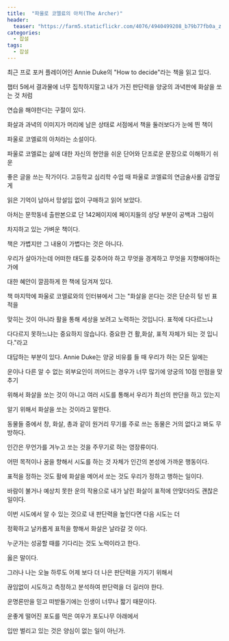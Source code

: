 ```yaml
---
title:  "파울로 코엘료의 아처(The Archer)"
header:
  teaser: "https://farm5.staticflickr.com/4076/4940499208_b79b77fb0a_z.jpg"
categories: 
  - 잡설
tags:
  - 잡설
---
```

  
  최근 프로 포커 플레이어인 Annie Duke의 "How to decide"라는 책을 읽고 있다.
 
 챕터 5에서 결과물에 너무 집착하지말고 내가 가진 판단력을 양궁의 과녁판에 화살을 쏘는 것 처럼
 
 연습을 해야한다는 구절이 있다.
 
  화살과 과녁의 이미지가 머리에 남은 상태로 서점에서 책을 둘러보다가 눈에 띈 책이 
  
 파울로 코엘료의 아처라는 소설이다.
  
 파울로 코엘료는 삶에 대한 자신의 현안을 쉬운 단어와 단조로운 문장으로 이해하기 쉬운
 
 좋은 글을 쓰는 작가이다. 고등학교 심리학 수업 때 파울로 코엘료의 연금술사롤 감명깊게
 
 읽은 기억이 남아서 망설임 없이 구매하고 읽어 보았다.
 
  아처는 문학동네 출판본으로 단 142페이지에 페이지들의 상당 부분이 공백과 그림이
  
 차지하고 있는 가벼운 책이다.
 
  책은 가볍지만 그 내용이 가볍다는 것은 아니다. 
 
 우리가 살아가는데 어떠한 태도를 갖추어야 하고 무엇을 경계하고 무엇을 지향해야하는가에
 
 대한 혜안이 깔끔하게 한 책에 담겨져 있다.
 
  책 마지막에 파울로 코엘료와의 인터뷰에서 그는 "화살을 쏜다는 것은 단순히 텅 빈 표적을
  
 맞히는 것이 아니라 활을 통해 세상을 보려고 노력하는 것입니다. 표적에 다다르느냐
 
 다다르지 못하느냐는 중요하지 않습니다. 중요한 건 활,화살, 표적 자체가 되는 것 입니다."라고
 
 대답하는 부분이 있다. Annie Duke는 양궁 비유를 들 때 우리가 하는 모든 일에는
 
 운이나 다른 알 수 없는 외부요인이 끼어드는 경우가 너무 많기에 양궁의 10점 만점을 맞추기 
 
 위해서 화살을 쏘는 것이 아니고 여러 시도를 통해서 우리가 최선의 판단을 하고 있는지 
 
 알기 위해서 화살을 쏘는 것이라고 말한다. 
 
  동물들 중에서 창, 화살, 총과 같이 원거리 무기를 주로 쓰는 동물은 거의 없다고 봐도 무방하다.
  
 인간은 무언가를 겨누고 쏘는 것을 주무기로 하는 영장류이다.
 
 어떤 목적이나 꿈을 향해서 시도를 하는 것 자체가 인간의 본성에 가까운 행동이다.
 
 표적을 정하는 것도 활에 화살을 메어서 쏘는 것도 우리가 정하고 행하는 일이다.
 
 바람이 불거나 예상치 못한 운의 작용으로 내가 날린 화살이 표적에 안맞더라도 괜찮은 일이다.
 
 이번 시도에서 알 수 있는 것으로 내 판단력을 높인다면 다음 시도는 더 
 
 정확하고 날카롭게 표적을 향해서 화살은 날라갈 것 이다.
 
 누군가는 성공할 때를 기다리는 것도 노력이라고 한다.
 
 옳은 말이다.
 
 그러나 나는 오늘 하루도 어제 보다 더 나은 판단력을 가지기 위해서
 
 끊임없이 시도하고 측정하고 분석하여 판단력을 더 길러야 한다.

 운명론만을 믿고 떠받들기에는 인생이 너무나 짧기 때문이다.
 
 운좋게 떨어진 포도를 먹은 여우가 포도나무 아래에서
 
 입만 벌리고 있는 것은 양심이 없는 일이 아닌가.
  
